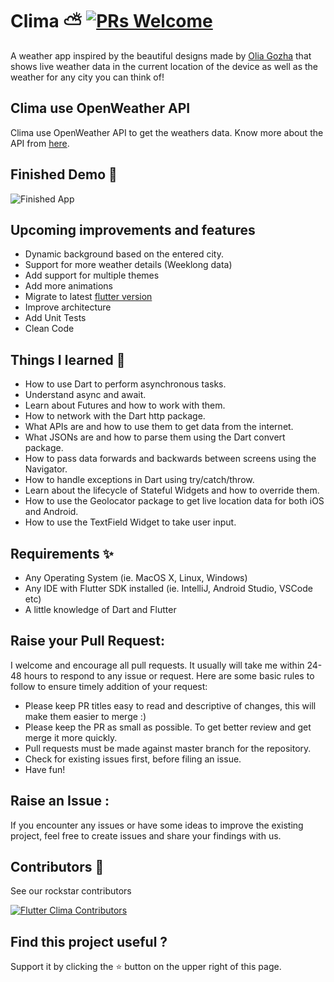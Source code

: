 # Clima ⛅ [![PRs Welcome](https://img.shields.io/badge/PRs-welcome-brightgreen.svg?style=flat-square)](http://makeapullrequest.com)

A weather app inspired by the beautiful designs made by [Olia Gozha](https://dribbble.com/shots/4663154-) that shows live weather data in the current location of the device as well as the weather for any city you can think of!

## Clima use OpenWeather API 

Clima use OpenWeather API to get the weathers data. Know more about the API from [here](https://openweathermap.org/api).

## Finished Demo 🚀

![Finished App](./clima-demo.gif)

## Upcoming improvements and features 

- Dynamic background based on the entered city. 
- Support for more weather details (Weeklong data)
- Add support for multiple themes
- Add more animations
- Migrate to latest [flutter version](https://docs.flutter.dev/development/tools/sdk/release-notes)
- Improve architecture 
- Add Unit Tests 
- Clean Code 

## Things I learned 📖

- How to use Dart to perform asynchronous tasks.
- Understand async and await.
- Learn about Futures and how to work with them.
- How to network with the Dart http package.
- What APIs are and how to use them to get data from the internet.
- What JSONs are and how to parse them using the Dart convert package.
- How to pass data forwards and backwards between screens using the Navigator.
- How to handle exceptions in Dart using try/catch/throw.
- Learn about the lifecycle of Stateful Widgets and how to override them.
- How to use the Geolocator package to get live location data for both iOS and Android.
- How to use the TextField Widget to take user input.

## Requirements ✨
* Any Operating System (ie. MacOS X, Linux, Windows)
* Any IDE with Flutter SDK installed (ie. IntelliJ, Android Studio, VSCode etc)
* A little knowledge of Dart and Flutter

## Raise your Pull Request: 

I welcome and encourage all pull requests. It usually will take me within 24-48 hours to respond to any issue or request. Here are some basic rules to follow to ensure timely addition of your request:

- Please keep PR titles easy to read and descriptive of changes, this will make them easier to merge :)
- Please keep the PR as small as possible. To get better review and get merge it more quickly. 
- Pull requests must be made against master branch for the repository.
- Check for existing issues first, before filing an issue.
- Have fun!

## Raise an Issue :

If you encounter any issues or have some ideas to improve the existing project, feel free to create issues and share your findings with us. 

## Contributors 🤝

See our rockstar contributors 

[![Flutter Clima Contributors](https://contrib.rocks/image?repo=aayushbisen/Clima)](https://github.com/aayushbisen/Clima/graphs/contributors)

## Find this project useful ?

Support it by clicking the ⭐️ button on the upper right of this page.

